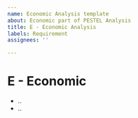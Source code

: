 ```yaml
---
name: Economic Analysis template
about: Economic part of PESTEL Analysis
title: E - Economic Analysis
labels: Requirement
assignees: ''

---
```


# E - Economic

- ..
- ..

